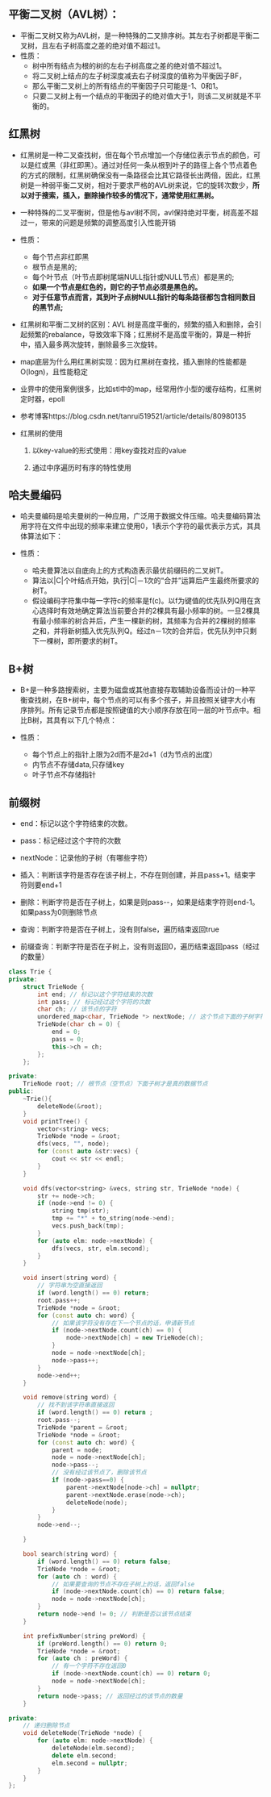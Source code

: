 ## 平衡二叉树（AVL树）：

+ 平衡二叉树又称为AVL树，是一种特殊的二叉排序树。其左右子树都是平衡二叉树，且左右子树高度之差的绝对值不超过1。
+ 性质：
  + 树中所有结点为根的树的左右子树高度之差的绝对值不超过1。
  + 将二叉树上结点的左子树深度减去右子树深度的值称为平衡因子BF，
  + 那么平衡二叉树上的所有结点的平衡因子只可能是-1、0和1。
  + 只要二叉树上有一个结点的平衡因子的绝对值大于1，则该二叉树就是不平衡的。

## 红黑树

+ 红黑树是一种二叉查找树，但在每个节点增加一个存储位表示节点的颜色，可以是红或黑（非红即黑）。通过对任何一条从根到叶子的路径上各个节点着色的方式的限制，红黑树确保没有一条路径会比其它路径长出两倍，因此，红黑树是一种弱平衡二叉树，相对于要求严格的AVL树来说，它的旋转次数少，**所以对于搜索，插入，删除操作较多的情况下，通常使用红黑树。**
+ 一种特殊的二叉平衡树，但是他与avl树不同，avl保持绝对平衡，树高差不超过一，带来的问题是频繁的调整高度引入性能开销
+ 性质：
  +  每个节点非红即黑
  + 根节点是黑的;
  + 每个叶节点（叶节点即树尾端NULL指针或NULL节点）都是黑的;
  + **如果一个节点是红色的，则它的子节点必须是黑色的。**
  + **对于任意节点而言，其到叶子点树NULL指针的每条路径都包含相同数目的黑节点;**
+ 红黑树和平衡二叉树的区别：AVL 树是高度平衡的，频繁的插入和删除，会引起频繁的rebalance，导致效率下降；红黑树不是高度平衡的，算是一种折中，插入最多两次旋转，删除最多三次旋转。
+ map底层为什么用红黑树实现：因为红黑树在查找，插入删除的性能都是O(logn)，且性能稳定
+ 业界中的使用案例很多，比如stl中的map，经常用作小型的缓存结构，红黑树定时器，epoll
+ 参考博客https://blog.csdn.net/tanrui519521/article/details/80980135

+ 红黑树的使用

  1. 以key-value的形式使用：用key查找对应的value

  2. 通过中序遍历时有序的特性使用


## 哈夫曼编码

+ 哈夫曼编码是哈夫曼树的一种应用，广泛用于数据文件压缩。哈夫曼编码算法用字符在文件中出现的频率来建立使用0，1表示个字符的最优表示方式，其具体算法如下：

+ 性质：
  + 哈夫曼算法以自底向上的方式构造表示最优前缀码的二叉树T。
  + 算法以|C|个叶结点开始，执行|C|－1次的“合并”运算后产生最终所要求的树T。
  + 假设编码字符集中每一字符c的频率是f(c)。以f为键值的优先队列Q用在贪心选择时有效地确定算法当前要合并的2棵具有最小频率的树。一旦2棵具有最小频率的树合并后，产生一棵新的树，其频率为合并的2棵树的频率之和，并将新树插入优先队列Q。经过n－1次的合并后，优先队列中只剩下一棵树，即所要求的树T。

## B+树

+ B+是一种多路搜索树，主要为磁盘或其他直接存取辅助设备而设计的一种平衡查找树，在B+树中，每个节点的可以有多个孩子，并且按照关键字大小有序排列。所有记录节点都是按照键值的大小顺序存放在同一层的叶节点中。相比B树，其具有以下几个特点：

+ 性质：
  + 每个节点上的指针上限为2d而不是2d+1（d为节点的出度）
  + 内节点不存储data,只存储key
  + 叶子节点不存储指针

## 前缀树

+ end：标记以这个字符结束的次数。
+ pass：标记经过这个字符的次数
+ nextNode：记录他的子树（有哪些字符）

+ 插入：判断该字符是否存在该子树上，不存在则创建，并且pass+1。结束字符则要end+1
+ 删除：判断字符是否在子树上，如果是则pass--，如果是结束字符则end-1。如果pass为0则删除节点
+ 查询：判断字符是否在子树上，没有则false，遍历结束返回true
+ 前缀查询：判断字符是否在子树上，没有则返回0，遍历结束返回pass（经过的数量）

```cpp
class Trie {
private:
    struct TrieNode {
        int end; // 标记以这个字符结束的次数
        int pass; // 标记经过这个字符的次数
        char ch; // 该节点的字符
        unordered_map<char, TrieNode *> nextNode; // 这个节点下面的子树字符
        TrieNode(char ch = 0) {
            end = 0;
            pass = 0;
            this->ch = ch;
        };
    };

private:
    TrieNode root; // 根节点（空节点）下面子树才是真的数据节点
public:
    ~Trie(){
        deleteNode(&root);
    }
    void printTree() {
        vector<string> vecs;
        TrieNode *node = &root;
        dfs(vecs, "", node);
        for (const auto &str:vecs) {
            cout << str << endl;
        }
    }

    void dfs(vector<string> &vecs, string str, TrieNode *node) {
        str += node->ch;
        if (node->end != 0) {
            string tmp(str);
            tmp += "*" + to_string(node->end);
            vecs.push_back(tmp);
        }
        for (auto elm: node->nextNode) {
            dfs(vecs, str, elm.second);
        }
    }

    void insert(string word) {
        // 字符串为空直接返回
        if (word.length() == 0) return;
        root.pass++;
        TrieNode *node = &root;
        for (const auto ch: word) {
            // 如果该字符没有存在下一个节点的话，申请新节点
            if (node->nextNode.count(ch) == 0) {
                node->nextNode[ch] = new TrieNode(ch);
            }
            node = node->nextNode[ch];
            node->pass++;
        }
        node->end++;
    }

    void remove(string word) {
        // 找不到该字符串直接返回
        if (word.length() == 0) return ;
        root.pass--;
        TrieNode *parent = &root;
        TrieNode *node = &root;
        for (const auto ch: word) {
            parent = node;
            node = node->nextNode[ch];
            node->pass--;
            // 没有经过该节点了，删除该节点
            if (node->pass==0) {
                parent->nextNode[node->ch] = nullptr;
                parent->nextNode.erase(node->ch);
                deleteNode(node);
            }
        }
        node->end--;

    }

    bool search(string word) {
        if (word.length() == 0) return false;
        TrieNode *node = &root;
        for (auto ch : word) {
            // 如果要查询的节点不存在子树上的话，返回false
            if (node->nextNode.count(ch) == 0) return false;
            node = node->nextNode[ch];
        }
        return node->end != 0; // 判断是否以该节点结束
    }

    int prefixNumber(string preWord) {
        if (preWord.length() == 0) return 0;
        TrieNode *node = &root;
        for (auto ch : preWord) {
            // 有一个字符不存在返回0
            if (node->nextNode.count(ch) == 0) return 0;
            node = node->nextNode[ch];
        }
        return node->pass; // 返回经过的该节点的数量
    }

private:
    // 递归删除节点
    void deleteNode(TrieNode *node) {
        for (auto elm: node->nextNode) {
            deleteNode(elm.second);
            delete elm.second;
            elm.second = nullptr;
        }
    }
};
```

